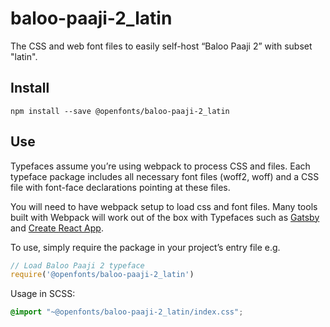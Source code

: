 
# baloo-paaji-2_latin

The CSS and web font files to easily self-host “Baloo Paaji 2” with subset "latin".

## Install

`npm install --save @openfonts/baloo-paaji-2_latin`

## Use

Typefaces assume you’re using webpack to process CSS and files. Each typeface
package includes all necessary font files (woff2, woff) and a CSS file with
font-face declarations pointing at these files.

You will need to have webpack setup to load css and font files. Many tools built
with Webpack will work out of the box with Typefaces such as [Gatsby](https://github.com/gatsbyjs/gatsby)
and [Create React App](https://github.com/facebookincubator/create-react-app).

To use, simply require the package in your project’s entry file e.g.

```javascript
// Load Baloo Paaji 2 typeface
require('@openfonts/baloo-paaji-2_latin')
```

Usage in SCSS:
```scss
@import "~@openfonts/baloo-paaji-2_latin/index.css";
```
